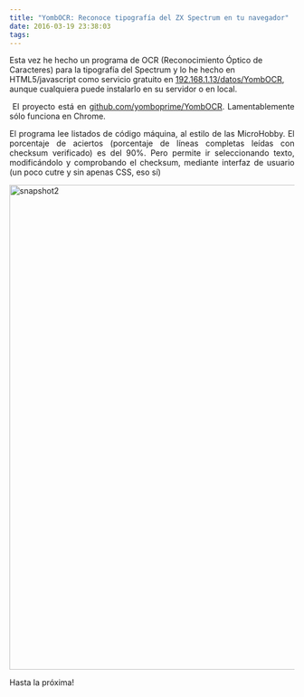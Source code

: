 ```yaml
---
title: "YombOCR: Reconoce tipografía del ZX Spectrum en tu navegador"
date: 2016-03-19 23:38:03
tags: 
---
```

Esta vez he hecho un programa de OCR (Reconocimiento Óptico de Caracteres) para la tipografía del Spectrum y lo he hecho en HTML5/javascript como servicio gratuito en <a href="http://yombo.org/datos/YombOCR">192.168.1.13/datos/YombOCR</a>, aunque cualquiera puede instalarlo en su servidor o en local.
<p style="text-align: justify;"> El proyecto está en <a href="http://github.com/yomboprime/YombOCR">github.com/yomboprime/YombOCR</a>. Lamentablemente sólo funciona en Chrome.</p>
<p style="text-align: justify;">El programa lee listados de código máquina, al estilo de las MicroHobby. El porcentaje de aciertos (porcentaje de líneas completas leídas con checksum verificado) es del 90%. Pero permite ir seleccionando texto, modificándolo y comprobando el checksum, mediante interfaz de usuario (un poco cutre y sin apenas CSS, eso sí)</p>
<p style="text-align: justify;"><a href="http://yombo.org/wp-content/uploads/2016/03/snapshot2.png"><img class="aligncenter size-full wp-image-1224" src="http://yombo.org/wp-content/uploads/2016/03/snapshot2.png" alt="snapshot2" width="720" height="857" /></a></p>
<p style="text-align: justify;">Hasta la próxima!</p>